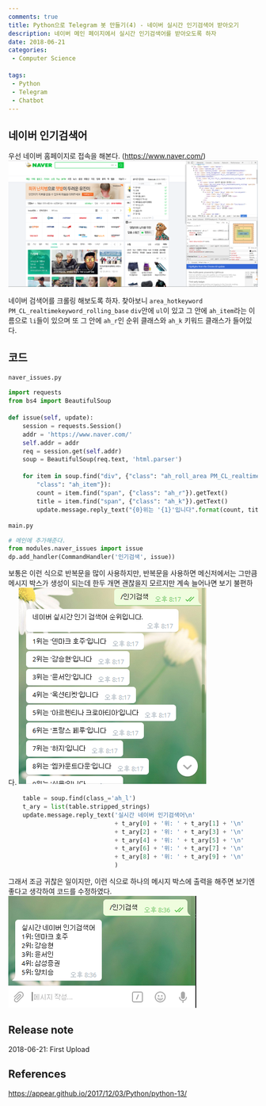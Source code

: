 ```yaml
---
comments: true
title: Python으로 Telegram 봇 만들기(4) - 네이버 실시간 인기검색어 받아오기
description: 네이버 메인 페이지에서 실시간 인기검색어를 받아오도록 하자
date: 2018-06-21
categories:
 - Computer Science

tags:
 - Python
 - Telegram
 - Chatbot
---
```


## 네이버 인기검색어
우선 네이버 홈페이지로 접속을 해본다. (https://www.naver.com/)
![](https://github.com/mikail0205/mikail0205.github.io/blob/master/assets/images/2018/telegrambot/part4/naver_main.png?raw=true)

네이버 검색어를 크롤링 해보도록 하자. 찾아보니 `area_hotkeyword PM_CL_realtimekeyword_rolling_base` `div`안에 `ul`이 있고 그 안에 `ah_item`라는 이름으로 `li`들이 있으며 또 그 안에 `ah_r`인 순위 클래스와 `ah_k` 키워드 클래스가 들어있다.

## 코드
`naver_issues.py`
``` python
import requests
from bs4 import BeautifulSoup

def issue(self, update):
    session = requests.Session()
    addr = 'https://www.naver.com/'
    self.addr = addr
    req = session.get(self.addr)
    soup = BeautifulSoup(req.text, 'html.parser')

    for item in soup.find("div", {"class": "ah_roll_area PM_CL_realtimeKeyword_rolling"}).findAll("li", {
        "class": "ah_item"}):
        count = item.find("span", {"class": "ah_r"}).getText()
        title = item.find("span", {"class": "ah_k"}).getText()
        update.message.reply_text("{0}위는 '{1}'입니다".format(count, title))

```
`main.py`
``` python
# 메인에 추가해준다.
from modules.naver_issues import issue
dp.add_handler(CommandHandler('인기검색', issue))
```
보통은 이런 식으로 반복문을 많이 사용하지만, 반복문을 사용하면 메신저에서는 그만큼 메시지 박스가 생성이 되는데 한두 개면 괜찮을지 모르지만 계속 늘어나면 보기 불편하다.
![](https://github.com/mikail0205/mikail0205.github.io/blob/master/assets/images/2018/telegrambot/part4/for.PNG?raw=true)


``` python
    table = soup.find(class_='ah_l')
    t_ary = list(table.stripped_strings)
    update.message.reply_text('실시간 네이버 인기검색어\n'
                              + t_ary[0] + '위: ' + t_ary[1] + '\n'
                              + t_ary[2] + '위: ' + t_ary[3] + '\n'
                              + t_ary[4] + '위: ' + t_ary[5] + '\n'
                              + t_ary[6] + '위: ' + t_ary[7] + '\n'
                              + t_ary[8] + '위: ' + t_ary[9] + '\n'
                              )

```
그래서 조금 귀찮은 일이지만, 이런 식으로 하나의 메시지 박스에 출력을 해주면 보기엔 좋다고 생각하여 코드를 수정하였다.
![](https://github.com/mikail0205/mikail0205.github.io/blob/master/assets/images/2018/telegrambot/part4/onetime.PNG?raw=true)


## Release note
2018-06-21: First Upload
## References
https://appear.github.io/2017/12/03/Python/python-13/